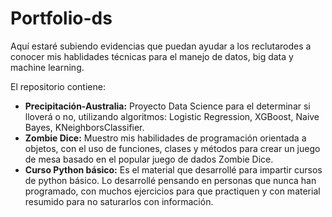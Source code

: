 # Portfolio-ds
Aquí estaré subiendo evidencias que puedan ayudar a los reclutarodes a conocer mis hablidades técnicas para el manejo de datos, big data y machine learning.

El repositorio contiene:
- **Precipitación-Australia:** Proyecto Data Science para el determinar si lloverá o no, utilizando algoritmos: Logistic Regression, XGBoost, Naive Bayes, KNeighborsClassifier.
- **Zombie Dice:** Muestro mis habilidades de programación orientada a objetos, con el uso de funciones, clases y métodos para crear un juego de mesa basado en el popular juego de dados Zombie Dice.
- **Curso Python básico:** Es el material que desarrollé para impartir cursos de python básico. Lo desarrollé pensando en personas que nunca han programado, con muchos ejercicios para que practiquen y con material resumido para no saturarlos con información.

